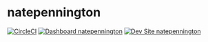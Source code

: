 # natepennington

[![CircleCI](https://circleci.com/gh/nepennington/natepennington.svg?style=shield)](https://circleci.com/gh/nepennington/natepennington)
[![Dashboard natepennington](https://img.shields.io/badge/dashboard-natepennington-yellow.svg)](https://dashboard.pantheon.io/sites/25f3b9f5-fb1a-4841-bd19-491b849f10fe#dev/code)
[![Dev Site natepennington](https://img.shields.io/badge/site-natepennington-blue.svg)](http://dev-natepennington.pantheonsite.io/)